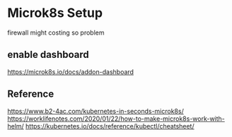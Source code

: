 # Microk8s Setup
firewall might costing so problem

## enable dashboard
https://microk8s.io/docs/addon-dashboard

## Reference
https://www.b2-4ac.com/kubernetes-in-seconds-microk8s/
https://worklifenotes.com/2020/01/22/how-to-make-microk8s-work-with-helm/
https://kubernetes.io/docs/reference/kubectl/cheatsheet/
